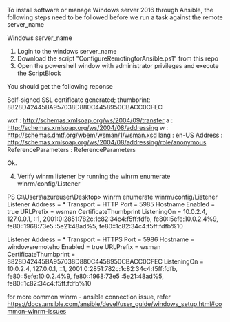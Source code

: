 To install software or manage Windows server 2016 through Ansible, the following steps need to be followed before we run a task against the remote server_name

Windows server_name

1.  Login to the windows server_name
2. Download the script "ConfigureRemotingforAnsible.ps1" from this repo
3. Open the powershell window with administrator privileges and execute the ScriptBlock

You should get the following reponse

Self-signed SSL certificate generated; thumbprint: 8828D42445BA957038D880C4458950CBACC0CFEC


wxf                 : http://schemas.xmlsoap.org/ws/2004/09/transfer
a                   : http://schemas.xmlsoap.org/ws/2004/08/addressing
w                   : http://schemas.dmtf.org/wbem/wsman/1/wsman.xsd
lang                : en-US
Address             : http://schemas.xmlsoap.org/ws/2004/08/addressing/role/anonymous
ReferenceParameters : ReferenceParameters

Ok.

4. Verify winrm listener by running the winrm enumerate winrm/config/Listener

PS C:\Users\azureuser\Desktop> winrm enumerate winrm/config/Listener
Listener
    Address = *
    Transport = HTTP
    Port = 5985
    Hostname
    Enabled = true
    URLPrefix = wsman
    CertificateThumbprint
    ListeningOn = 10.0.2.4, 127.0.0.1, ::1, 2001:0:2851:782c:1c82:34c4:f5ff:fdfb, fe80::5efe:10.0.2.4%9, fe80::1968:73e5
:5e21:48ad%5, fe80::1c82:34c4:f5ff:fdfb%10

Listener
    Address = *
    Transport = HTTPS
    Port = 5986
    Hostname = windowsremoteho
    Enabled = true
    URLPrefix = wsman
    CertificateThumbprint = 8828D42445BA957038D880C4458950CBACC0CFEC
    ListeningOn = 10.0.2.4, 127.0.0.1, ::1, 2001:0:2851:782c:1c82:34c4:f5ff:fdfb, fe80::5efe:10.0.2.4%9, fe80::1968:73e5
:5e21:48ad%5, fe80::1c82:34c4:f5ff:fdfb%10

for more common winrm - ansible connection issue, refer https://docs.ansible.com/ansible/devel/user_guide/windows_setup.html#common-winrm-issues
